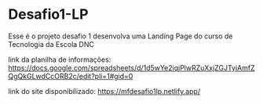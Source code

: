 # Desafio1-LP
Esse é o projeto desafio 1 desenvolva uma Landing Page do curso de Tecnologia da Escola DNC

link da planilha de informações:
https://docs.google.com/spreadsheets/d/1d5wYe2iqjPlwRZuXxjZGJTyiAmfZQgQkGLwdCcORB2c/edit?pli=1#gid=0

link do site disponibilizado:
https://mfdesafio1lp.netlify.app/

